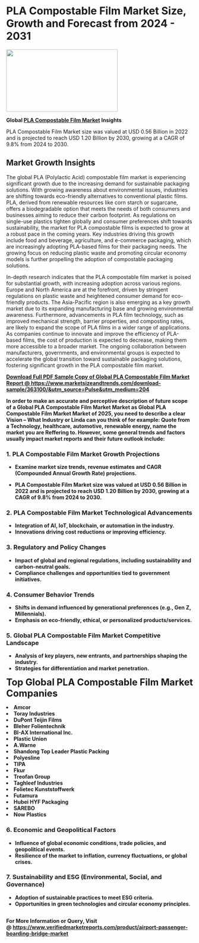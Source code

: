 <H1>PLA Compostable Film Market Size, Growth and Forecast from 2024 - 2031</H1><img class="aligncenter size-medium wp-image-584254" src="https://thirdeyenews.in/wp-content/uploads/2024/09/Global-Market-Research-300x168.jpeg" alt="" width="300" height="168" /><p><strong>Global&nbsp;<a href="https://www.marketsizeandtrends.com/download-sample/363100/&amp;utm_source=Pulse&amp;utm_medium=204">PLA Compostable Film Market</a> Insights</strong></p><p>PLA Compostable Film Market size was valued at USD 0.56 Billion in 2022 and is projected to reach USD 1.20 Billion by 2030, growing at a CAGR of 9.8% from 2024 to 2030.</p><p><h2>Market Growth Insights</h2> <p>The global PLA (Polylactic Acid) compostable film market is experiencing significant growth due to the increasing demand for sustainable packaging solutions. With growing awareness about environmental issues, industries are shifting towards eco-friendly alternatives to conventional plastic films. PLA, derived from renewable resources like corn starch or sugarcane, offers a biodegradable option that meets the needs of both consumers and businesses aiming to reduce their carbon footprint. As regulations on single-use plastics tighten globally and consumer preferences shift towards sustainability, the market for PLA compostable films is expected to grow at a robust pace in the coming years. Key industries driving this growth include food and beverage, agriculture, and e-commerce packaging, which are increasingly adopting PLA-based films for their packaging needs. The growing focus on reducing plastic waste and promoting circular economy models is further propelling the adoption of compostable packaging solutions.</p> <p><strong><a href="#"></a></strong></p> <p>In-depth research indicates that the PLA compostable film market is poised for substantial growth, with increasing adoption across various regions. Europe and North America are at the forefront, driven by stringent regulations on plastic waste and heightened consumer demand for eco-friendly products. The Asia-Pacific region is also emerging as a key growth market due to its expanding manufacturing base and growing environmental awareness. Furthermore, advancements in PLA film technology, such as improved mechanical strength, barrier properties, and composting rates, are likely to expand the scope of PLA films in a wider range of applications. As companies continue to innovate and improve the efficiency of PLA-based films, the cost of production is expected to decrease, making them more accessible to a broader market. The ongoing collaboration between manufacturers, governments, and environmental groups is expected to accelerate the global transition toward sustainable packaging solutions, fostering significant growth in the PLA compostable film market.</p> <p><strong><a href="#"></p><p><span class=""><strong>Download Full PDF Sample Copy of Global PLA Compostable Film Market Report</strong> @ <a href="https://www.marketsizeandtrends.com/download-sample/363100/&amp;utm_source=Pulse&amp;utm_medium=204" target="_blank">https://www.marketsizeandtrends.com/download-sample/363100/&amp;utm_source=Pulse&amp;utm_medium=204</a></span></p><p>In order to make an accurate and perceptive description of future scope of a Global&nbsp;PLA Compostable Film Market Market as Global&nbsp;PLA Compostable Film Market Market of 2025, you need to describe a clear Vision &ndash; What Industry or Linda can you think of for example: Quote from a Technology, healthcare, automotive, renewable energy, name the market you are Reffering to. However, some general trends and factors usually impact market reports and their future outlook include:</p><h3>1.&nbsp;<strong>PLA Compostable Film Market Growth Projections</strong></h3><ul><li>Examine market size trends, revenue estimates and CAGR (Compounded Annual Growth Rate) projections.</li><li><p>PLA Compostable Film Market size was valued at USD 0.56 Billion in 2022 and is projected to reach USD 1.20 Billion by 2030, growing at a CAGR of 9.8% from 2024 to 2030.</p></li></ul><h3>2.&nbsp;<strong>PLA Compostable Film Market Technological Advancements</strong></h3><ul><li>Integration of AI, IoT, blockchain, or automation in the industry.</li><li>Innovations driving cost reductions or improving efficiency.</li></ul><h3>3.&nbsp;<strong>Regulatory and Policy Changes</strong></h3><ul><li>Impact of global and regional regulations, including sustainability and carbon-neutral goals.</li><li>Compliance challenges and opportunities tied to government initiatives.</li></ul><h3>4.&nbsp;<strong>Consumer Behavior Trends</strong></h3><ul><li>Shifts in demand influenced by generational preferences (e.g., Gen Z, Millennials).</li><li>Emphasis on eco-friendly, ethical, or personalized products/services.</li></ul><h3>5.&nbsp;<strong>Global PLA Compostable Film Market Competitive Landscape</strong></h3><ul><li>Analysis of key players, new entrants, and partnerships shaping the industry.</li><li>Strategies for differentiation and market penetration.</li></ul><p data-pm-slice="1 1 []"><span style="color: inherit; font-family: inherit; font-size: 25px;">Top Global PLA Compostable Film Market Companies</span></p><div class="" data-test-id=""><p><li>Amcor</li><li> Toray Industries</li><li> DuPont Teijin Films</li><li> Bleher Folientechnik</li><li> BI-AX International Inc.</li><li> Plastic Union</li><li> A.Warne</li><li> Shandong Top Leader Plastic Packing</li><li> Polyesline</li><li> TIPA</li><li> Fkur</li><li> Treofan Group</li><li> Taghleef Industries</li><li> Folietec Kunststoffwerk</li><li> Futamura</li><li> Hubei HYF Packaging</li><li> SAREBO</li><li> Now Plastics</li></p></div><h3>6.&nbsp;<strong>Economic and Geopolitical Factors</strong></h3><ul><li>Influence of global economic conditions, trade policies, and geopolitical events.</li><li>Resilience of the market to inflation, currency fluctuations, or global crises.</li></ul><h3>7.&nbsp;<strong>Sustainability and ESG (Environmental, Social, and Governance)</strong></h3><ul><li>Adoption of sustainable practices to meet ESG criteria.</li><li>Opportunities in green technologies and circular economy principles.</li></ul><h2><strong style="font-size: 14px;">For More Information or Query, Visit @&nbsp;</strong><a style="background-color: #ffffff; font-size: 14px;" href="https://www.marketsizeandtrends.com/report/pla-compostable-film-market/" target="_blank">https://www.verifiedmarketreports.com/product/airport-passenger-boarding-bridge-market</a></h2>
